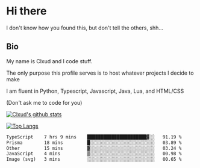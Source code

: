 

# Hi there
I don't know how you found this, but don't tell the others, shh...

## Bio
My name is Clxud and I code stuff.

The only purpose this profile serves is to host whatever projects I decide to make

I am fluent in Python, Typescript, Javascript, Java, Lua, and HTML/CSS



(Don't ask me to code for you)

[![Clxud's github stats](https://github-readme-stats.vercel.app/api?username=cloudwithax&count_private=true&theme=dark&show_icons=true)](https://github.com/anuraghazra/github-readme-stats) 

[![Top Langs](https://github-readme-stats.vercel.app/api/top-langs/?username=cloudwithax&theme=dark)](https://github.com/anuraghazra/github-readme-stats)

<!--START_SECTION:waka-->

```txt
TypeScript    7 hrs 9 mins    ██████████████████████▓░░   91.19 %
Prisma        18 mins         █░░░░░░░░░░░░░░░░░░░░░░░░   03.89 %
Other         15 mins         ▓░░░░░░░░░░░░░░░░░░░░░░░░   03.24 %
JavaScript    4 mins          ▒░░░░░░░░░░░░░░░░░░░░░░░░   00.98 %
Image (svg)   3 mins          ░░░░░░░░░░░░░░░░░░░░░░░░░   00.65 %
```

<!--END_SECTION:waka-->







